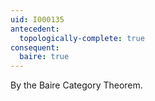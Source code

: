 ```yaml
---
uid: I000135
antecedent:
  topologically-complete: true
consequent:
  baire: true
---
```

By the Baire Category Theorem.

